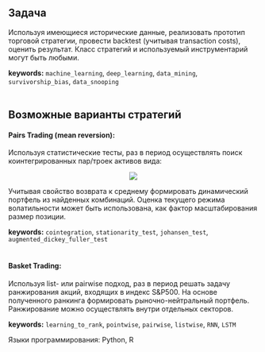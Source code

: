 ﻿## Задача
Используя имеющиеся исторические данные, реализовать прототип торговой стратегии, провести backtest (учитывая transaction costs), оценить результат.
Класс стратегий и используемый инструментарий могут быть любыми.

**keywords:** `machine_learning`, `deep_learning`, `data_mining`, `survivorship_bias`, `data_snooping`
<br><br>

## Возможные варианты стратегий
#### Pairs Trading (mean reversion):

Используя статистические тесты, раз в период осуществлять поиск коинтегрированных пар/троек активов вида:
<p align="center"><img src = "http://latex.codecogs.com/gif.latex?%5Cbeta%20_1%5Ctimes%20A_1&amp;plus;%5Cbeta%20_2%5Ctimes%20A_2&amp;plus;%5Cbeta%20_3%5Ctimes%20A_3%20-%20%5Cmu"/></p>

Учитывая свойство возврата к среднему формировать динамический портфель из найденных комбинаций. Оценка текущего режима волатильности может быть использована, как фактор масштабирования размер позиции. 


**keywords:** `cointegration`, `stationarity_test`, `johansen_test`, `augmented_dickey_fuller_test`
<br><br>
#### Basket Trading:
Используя list- или pairwise подход, раз в период решать задачу ранжирования акций, входящих в индекс S&P500. На основе полученного ранкинга формировать рыночно-нейтральный портфель. Ранжирование можно осуществлять внутри отдельных секторов.

**keywords:** `learning_to_rank`, `pointwise`, `pairwise`, `listwise`, `RNN`, `LSTM`

Языки программирования: Python, R